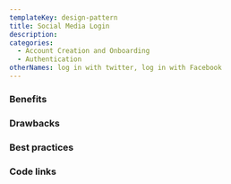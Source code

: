 ```yaml
---
templateKey: design-pattern
title: Social Media Login
description:
categories:
  - Account Creation and Onboarding
  - Authentication
otherNames: log in with twitter, log in with Facebook
---
```



### Benefits


### Drawbacks


### Best practices



### Code links